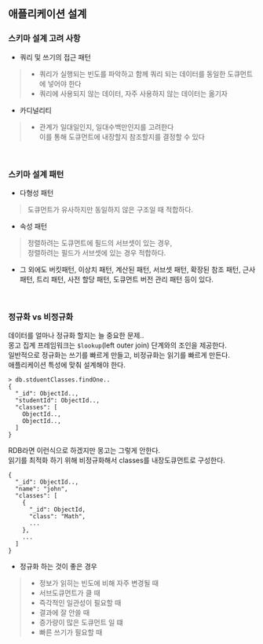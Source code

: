 ## 애플리케이션 설계  

### 스키마 설계 고려 사항
- 쿼리 및 쓰기의 접근 패턴  
> - 쿼리가 실행되는 빈도를 파악하고 함께 쿼리 되는 데이터를 동일한 도큐먼트에 넣어야 한다    
> - 쿼리에 사용되지 않는 데이터, 자주 사용하지 않는 데이터는 옮기자  

- 카디널리티 
> - 관계가 일대일인지, 일대수백만인지를 고려한다  
> 이를 통해 도큐먼트에 내장할지 참조할지를 결정할 수 있다  

<br>

### 스키마 설계 패턴 
- 다형성 패턴 
> 도큐먼트가 유사하지만 동일하지 않은 구조일 때 적합하다.  

- 속성 패턴
> 정렬하려는 도큐먼트에 필드의 서브셋이 있는 경우,  
> 정렬하려는 필드가 서브셋에 있는 경우 적합하다.  

- 그 외에도 버킷패턴, 이상치 패턴, 계산된 패턴, 서브셋 패턴, 확장된 참조 패턴, 근사 패턴, 트리 패턴, 사전 할당 패턴, 도큐먼트 버전 관리 패턴 등이 있다. 

<br>

### 정규화 vs 비정규화 
데이터를 얼마나 정규화 할지는 늘 중요한 문제..  
몽고 집계 프레임워크는 `$lookup`(left outer join) 단계와의 조인을 제공한다.    
일반적으로 정규화는 쓰기를 빠르게 만들고, 비정규화는 읽기를 빠르게 만든다.  
애플리케이션 특성에 맞춰 설계해야 한다.  

```
> db.stduentClasses.findOne..
{
  "_id": ObjectId..,
  "studentId": ObjectId..,
  "classes": [
    ObjectId..,
    ObjectId..,
  ]
}
```
RDB라면 이런식으로 하겠지만 몽고는 그렇게 안한다.  
읽기를 최적화 하기 위해 비정규화해서 classes를 내장도큐먼트로 구성한다.  
```
{
  "_id": ObjectId..,
  "name": "john",
  "classes": [
    {
      "_id": ObjectId, 
      "class": "Math",
      ...
    },
    ...
  ]
}

```
- 정규화 하는 것이 좋은 경우
> - 정보가 읽히는 빈도에 비해 자주 변경될 때
> - 서브도큐먼트가 클 때
> - 즉각적인 일관성이 필요할 때 
> - 결과에 잘 안쓸 때 
> - 증가량이 많은 도큐먼트 일 떄 
> - 빠른 쓰기가 필요할 때 

